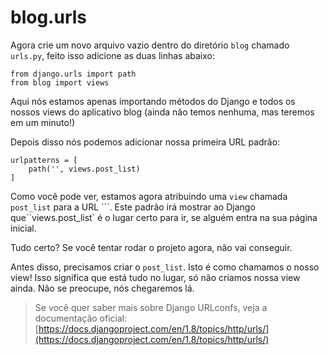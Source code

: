 # blog.urls

Agora crie um novo arquivo vazio dentro do diretório `blog` chamado `urls.py`, feito isso adicione as duas linhas abaixo:

```text
from django.urls import path
from blog import views
```

Aqui nós estamos apenas importando métodos do Django e todos os nossos views do aplicativo blog \(ainda não temos nenhuma, mas teremos em um minuto!\)

Depois disso nós podemos adicionar nossa primeira URL padrão:

```text
urlpatterns = [
    path('', views.post_list)
]
```

Como você pode ver, estamos agora atribuindo uma `view` chamada `post_list` para a URL ```. Este padrão irá mostrar ao Django que``views.post\_list\` é o lugar certo para ir, se alguém entra na sua página inicial.

Tudo certo? Se você tentar rodar o projeto agora, não vai conseguir.

Antes disso, precisamos criar o `post_list`. Isto é como chamamos o nosso view! Isso significa que está tudo no lugar, só não criamos nossa view ainda. Não se preocupe, nós chegaremos lá.

> Se você quer saber mais sobre Django URLconfs, veja a documentação oficial: [https://docs.djangoproject.com/en/1.8/topics/http/urls/](https://docs.djangoproject.com/en/1.8/topics/http/urls/)

